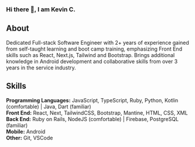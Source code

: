 ### Hi there 👋, I am Kevin C. 

## About
Dedicated Full-stack Software Engineer with 2+ years of experience gained from self-taught learning and boot
camp training, emphasizing Front End skills such as React, Next.js, Tailwind and Bootstrap. Brings additional
knowledge in Android development and collaborative skills from over 3 years in the service industry.

## Skills
**Programming Languages:** JavaScript, TypeScript, Ruby, Python, Kotlin (comfortable) | Java, Dart (familiar)
<br /> 
**Front End:** React, Next, TailwindCSS, Bootstrap, Mantine, HTML, CSS, XML
 <br/>
**Back End:** Ruby on Rails, NodeJS (comfortable) | Firebase, PostgreSQL (familiar) 
<br/>
**Mobile:** Android
<br/>
**Other:** Git, VSCode
<br/>



